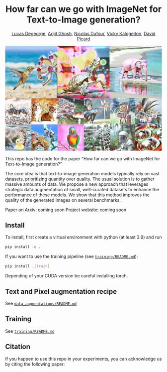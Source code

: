<div align="center">

# How far can we go with ImageNet for Text-to-Image generation?

<a href="https://lucasdegeorge.github.io/" >Lucas Degeorge</a>, <a href="https://arijit-hub.github.io/" >Arijit Ghosh</a>, <a href="https://nicolas-dufour.github.io/" >Nicolas Dufour</a>, <a href="https://vicky.kalogeiton.info/" >Vicky Kalogeiton</a>, <a href="https://davidpicard.github.io/" >David Picard</a>
</div>

![DED](/assets/teaser.png)

This repo has the code for the paper "How far can we go with ImageNet for Text-to-Image generation?"

The core idea is that text-to-image generation models typically rely on vast datasets, prioritizing quantity over quality. The usual solution is to gather massive amounts of data. We propose a new approach that leverages strategic data augmentation of small, well-curated datasets to enhance the performance of these models. We show that this method improves the quality of the generated images on several benchmarks.

Paper on Arxiv: coming soon
Project website: coming soon


## Install 

To install, first create a virtual environment with python (at least 3.9) and run 

```bash
pip install -e .
```

If you want to use the training pipeline (see [`training/README.md`](https://github.com/lucasdegeorge/T2I-ImageNet/blob/main/t2i_imagenet/training/README.md)):

```bash
pip install .[train]
```

Depending of your CUDA version be careful installing torch.


## Text and Pixel augmentation recipe

See [`data_augmentations/README.md`](https://github.com/lucasdegeorge/T2I-ImageNet/blob/main/t2i_imagenet/data_augmentations/README.md)

## Training

See [`training/README.md`](https://github.com/lucasdegeorge/T2I-ImageNet/blob/main/t2i_imagenet/training/README.md)

## Citation
If you happen to use this repo in your experiments, you can acknowledge us by citing the following paper:

```bibtex

```

